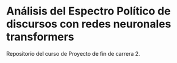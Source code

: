 # Análisis del Espectro Político de discursos con redes neuronales transformers
Repositorio del curso de Proyecto de fin de carrera 2. 
